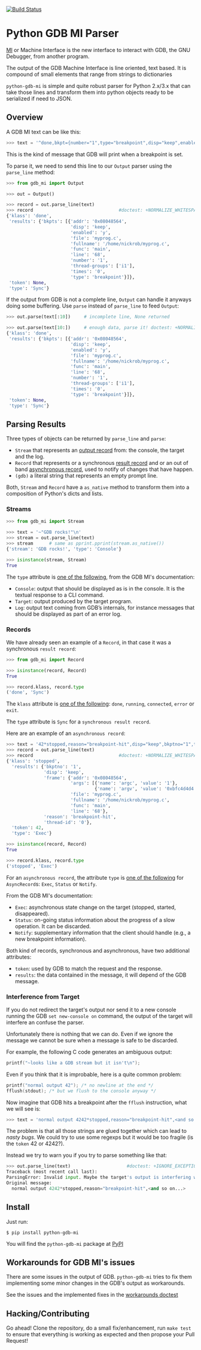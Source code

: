 [![Build Status](https://travis-ci.org/hydra-dbg/python-gdb-mi.svg?branch=master)](https://travis-ci.org/hydra-dbg/python-gdb-mi)

# Python GDB MI Parser

[MI](https://sourceware.org/gdb/onlinedocs/gdb/GDB_002fMI.html) or 
Machine Interface is the new interface to interact with GDB, the GNU Debugger,
from another program.

The output of the GDB Machine Interface is line oriented, text based.
It is compound of small elements that range from strings to dictionaries

`python-gdb-mi` is simple and quite robust parser for Python 2.x/3.x that can 
take those lines and transform them into python objects ready to be serialized
if need to JSON.

## Overview

A GDB MI text can be like this:

```python
>>> text = '^done,bkpt={number="1",type="breakpoint",disp="keep",enabled="y",addr="0x08048564",func="main",file="myprog.c",fullname="/home/nickrob/myprog.c",line="68",thread-groups=["i1"],times="0"}\n'

```

This is the kind of message that GDB will print when a breakpoint is set.

To parse it, we need to send this line to our `Output` parser using the 
`parse_line` method:

```python
>>> from gdb_mi import Output

>>> out = Output()

>>> record = out.parse_line(text)
>>> record                                #doctest: +NORMALIZE_WHITESPACE
{'klass': 'done',
 'results': {'bkpts': [{'addr': '0x08048564',
                        'disp': 'keep',
                        'enabled': 'y',
                        'file': 'myprog.c',
                        'fullname': '/home/nickrob/myprog.c',
                        'func': 'main',
                        'line': '68',
                        'number': '1',
                        'thread-groups': ['i1'],
                        'times': '0',
                        'type': 'breakpoint'}]},
 'token': None,
 'type': 'Sync'}

```

If the output from GDB is not a complete line, `Output` can handle it anyways
doing some buffering. Use `parse` instead of `parse_line` to feed `Output`:

```python
>>> out.parse(text[:10])     # incomplete line, None returned

>>> out.parse(text[10:])     # enough data, parse it! doctest: +NORMALIZE_WHITESPACE
{'klass': 'done',
 'results': {'bkpts': [{'addr': '0x08048564',
                        'disp': 'keep',
                        'enabled': 'y',
                        'file': 'myprog.c',
                        'fullname': '/home/nickrob/myprog.c',
                        'func': 'main',
                        'line': '68',
                        'number': '1',
                        'thread-groups': ['i1'],
                        'times': '0',
                        'type': 'breakpoint'}]},
 'token': None,
 'type': 'Sync'}

```

## Parsing Results

Three types of objects can be returned by `parse_line` and `parse`:

 - `Stream`    that represents an [output record](https://sourceware.org/gdb/onlinedocs/gdb/GDB_002fMI-Stream-Records.html#GDB_002fMI-Stream-Records) from: the console, 
               the target and the log.
 - `Record`    that represents or a synchronous [result record](https://sourceware.org/gdb/onlinedocs/gdb/GDB_002fMI-Result-Records.html#GDB_002fMI-Result-Records) and
               or an out of band [asynchronous record](https://sourceware.org/gdb/onlinedocs/gdb/GDB_002fMI-Async-Records.html#GDB_002fMI-Async-Records), 
               used to notify of changes that have happen.
 - `(gdb)`     a literal string that represents an empty prompt line.

Both, `Stream` and `Record` have a `as_native` method to transform them into a
composition of Python's dicts and lists.

### Streams

```python
>>> from gdb_mi import Stream

>>> text = '~"GDB rocks!"\n'
>>> stream = out.parse_line(text)
>>> stream      # same as pprint.pprint(stream.as_native())
{'stream': 'GDB rocks!', 'type': 'Console'}

>>> isinstance(stream, Stream)
True

```

The `type` attribute is [one of the following](https://sourceware.org/gdb/onlinedocs/gdb/GDB_002fMI-Output-Syntax.html#GDB_002fMI-Output-Syntax),
from the GDB MI's documentation:
 - `Console`: output that should be displayed as is in the console. 
              It is the textual response to a CLI command.
 - `Target`: output produced by the target program.
 - `Log`: output text coming from GDB’s internals, for instance messages that 
          should be displayed as part of an error log.

### Records

We have already seen an example of a `Record`, in that case it was a synchronous
`result record`:

```python
>>> from gdb_mi import Record

>>> isinstance(record, Record)
True

>>> record.klass, record.type
('done', 'Sync')

```

The `klass` attribute is [one of the following](https://sourceware.org/gdb/onlinedocs/gdb/GDB_002fMI-Result-Records.html#GDB_002fMI-Result-Records): `done`, `running`, `connected`,
`error` or `exit`.

The `type` attribute is `Sync` for a `synchronous result record`.

Here are an example of an `asynchronous record`:

```python
>>> text = '42*stopped,reason="breakpoint-hit",disp="keep",bkptno="1",thread-id="0",frame={addr="0x08048564",func="main",args=[{name="argc",value="1"},{name="argv",value="0xbfc4d4d4"}],file="myprog.c",fullname="/home/nickrob/myprog.c",line="68"}\n'
>>> record = out.parse_line(text)
>>> record                                #doctest: +NORMALIZE_WHITESPACE
{'klass': 'stopped',
  'results': {'bkptno': '1',
              'disp': 'keep',
              'frame': {'addr': '0x08048564',
                        'args': [{'name': 'argc', 'value': '1'},
                                 {'name': 'argv', 'value': '0xbfc4d4d4'}],
                        'file': 'myprog.c',
                        'fullname': '/home/nickrob/myprog.c',
                        'func': 'main',
                        'line': '68'},
              'reason': 'breakpoint-hit',
              'thread-id': '0'},
  'token': 42,
  'type': 'Exec'}

>>> isinstance(record, Record)
True

>>> record.klass, record.type
('stopped', 'Exec')

```

For an `asynchronous record`, the attribute `type` is [one of the following](https://sourceware.org/gdb/onlinedocs/gdb/GDB_002fMI-Output-Syntax.html#GDB_002fMI-Output-Syntax) for `AsyncRecord`s:
`Exec`, `Status` or `Notify`.

From the GDB MI's documentation:
 - `Exec`: asynchronous state change on the target (stopped, started, disappeared).
 - `Status`: on-going status information about the progress of a slow operation. It can be discarded.
 - `Notify`: supplementary information that the client should handle (e.g., a new breakpoint information).


Both kind of records, synchronous and asynchronous, have two additional attributes:
 - `token`: used by GDB to match the request and the response.
 - `results`: the data contained in the message, it will depend of the GDB message.

### Interference from Target

If you do not redirect the target's output nor send it to a new console running
the GDB `set new-console on` command, the output of the target will interfere an
confuse the parser.

Unfortunately there is nothing that we can do. Even if we ignore the message
we cannot be sure when a message is safe to be discarded.

For example, the following C code generates an ambiguous output:

```c
printf("~looks like a GDB stream but it isn't\n");
```

Even if you think that it is improbable, here is a quite common problem:

```c
printf("normal output 42"); /* no newline at the end */
fflush(stdout); /* but we flush to the console anyway */
```

Now imagine that GDB hits a breakpoint after the `fflush` instruction, what we will
see is:

```python
>>> text = 'normal output 4242*stopped,reason="breakpoint-hit",<and so on...>\n'

```

The problem is that all those strings are glued together which can lead to
_nasty bugs_. We could try to use some regexps but it would be 
too fragile (is the `token` 42 or 4242?).

Instead we try to warn you if you try to parse something like that:

```python
>>> out.parse_line(text)                     #doctest: +IGNORE_EXCEPTION_DETAIL
Traceback (most recent call last):
ParsingError: Invalid input. Maybe the target's output is interfering with the GDB MI's messages. Try to redirect the target's output to elsewhere or run GDB's 'set new-console on' command. Found at 0 position.
Original message:
  normal output 4242*stopped,reason="breakpoint-hit",<and so on...>

```

## Install

Just run:

```
$ pip install python-gdb-mi

```

You will find the `python-gdb-mi` package at [PyPI](https://pypi.python.org/pypi/python-gdb-mi)

## Workarounds for GDB MI's issues

There are some issues in the output of GDB. `python-gdb-mi` tries to fix
them implementing some minor changes in the GDB's output as workarounds.

See the issues and the implemented fixes in the [workarounds doctest](regress/workarounds.rst)

## Hacking/Contributing

Go ahead! Clone the repository, do a small fix/enhancement, run `make test` to
ensure that everything is working as expected and then propose your Pull Request!


